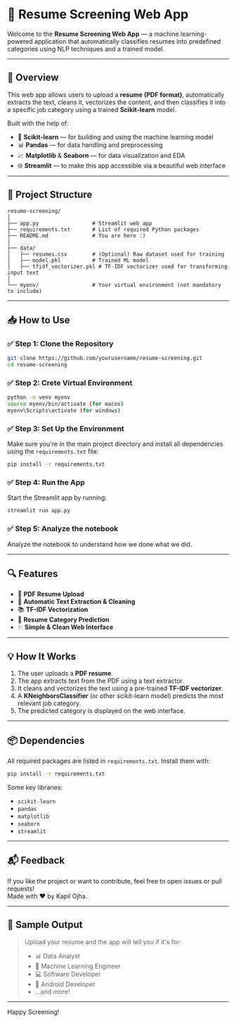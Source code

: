 
# 📝 Resume Screening Web App

Welcome to the **Resume Screening Web App** — a machine learning-powered application that automatically classifies resumes into predefined categories using NLP techniques and a trained model.

---

## 🚀 Overview

This web app allows users to upload a **resume (PDF format)**, automatically extracts the text, cleans it, vectorizes the content, and then classifies it into a specific job category using a trained **Scikit-learn** model.

Built with the help of:

- 🧠 **Scikit-learn** — for building and using the machine learning model  
- 📊 **Pandas** — for data handling and preprocessing  
- 📈 **Matplotlib** & **Seaborn** — for data visualization and EDA  
- 🌐 **Streamlit** — to make this app accessible via a beautiful web interface  

---

## 📂 Project Structure

```
resume-screening/
│
├── app.py                 # Streamlit web app
├── requirements.txt       # List of required Python packages
├── README.md              # You are here :)
|
├── data/
│   ├── resumes.csv        # (Optional) Raw dataset used for training
│   ├── model.pkl          # Trained ML model
│   ├── tfidf_vectorizer.pkl # TF-IDF vectorizer used for transforming input text
│
└── myenv/                 # Your virtual environment (not mandatory to include)
```

---

## 📥 How to Use

### ✅ Step 1: Clone the Repository

```bash
git clone https://github.com/yourusername/resume-screening.git
cd resume-screening
```

### ✅ Step 2: Crete Virtual Environment

```bash
python -m venv myenv
source myenv/bin/activate (for macos)
myenv\Scripts\activate (for windows)
```

### ✅ Step 3: Set Up the Environment

Make sure you're in the main project directory and install all dependencies using the `requirements.txt` file:

```bash
pip install -r requirements.txt
```

### ✅ Step 4: Run the App

Start the Streamlit app by running:

```bash
streamlit run app.py
```

### ✅ Step 5: Analyze the notebook

Analyze the notebook to understand how we done what we did.

---

## 🔍 Features

- 📄 **PDF Resume Upload**
- 🧹 **Automatic Text Extraction & Cleaning**
- 📚 **TF-IDF Vectorization**
- 🎯 **Resume Category Prediction**
- ✨ **Simple & Clean Web Interface**

---

## 💡 How It Works

1. The user uploads a **PDF resume**.
2. The app extracts text from the PDF using a text extractor.
3. It cleans and vectorizes the text using a pre-trained **TF-IDF vectorizer**.
4. A **KNeighborsClassifier** (or other scikit-learn model) predicts the most relevant job category.
5. The predicted category is displayed on the web interface.

---

## 📦 Dependencies

All required packages are listed in `requirements.txt`. Install them with:

```bash
pip install -r requirements.txt
```

Some key libraries:
- `scikit-learn`
- `pandas`
- `matplotlib`
- `seaborn`
- `streamlit`

---

## 📬 Feedback

If you like the project or want to contribute, feel free to open issues or pull requests!  
Made with ❤️ by Kapil Ojha.

---

## 🏁 Sample Output

> Upload your resume and the app will tell you if it's for:
> - 📊 Data Analyst  
> - 🧬 Machine Learning Engineer  
> - 💻 Software Developer  
> - 📱 Android Developer  
> - …and more!

---

Happy Screening! 
